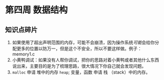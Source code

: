 # 第四周 数据结构

## 知识点碎片

1. 如果使用了超出声明范围的内存，可能不会崩溃，因为操作系统*可能*会给你分配更多的位置以防万一，但是这个不安全，所以不要这样做。例子：memory1.c
2. 小黄鸭调试：如果没有人帮你调试，把你的思路对着小黄鸭或者其他什么东西说出来，主要目的是为了梳理思路，很大情况下你自己就会发现问题。
3. `malloc` 申请 堆中的内存 `heap`; 变量，函数 申请 栈 （stack）中的内存。
